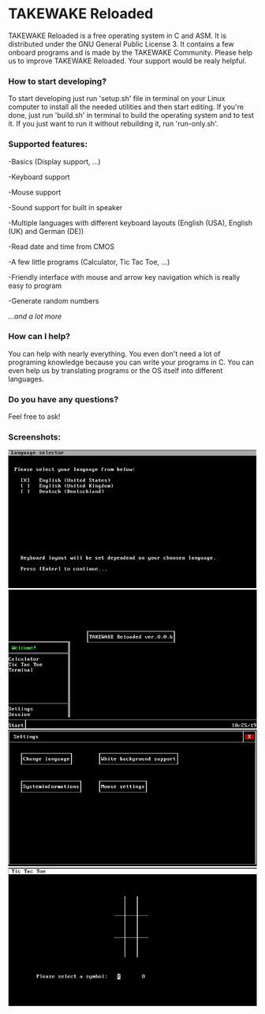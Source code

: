 # TAKEWAKE Reloaded
TAKEWAKE Reloaded is a free operating system in C and ASM.
It is distributed under the GNU General Public License 3.
It contains a few onboard programs and is made by the TAKEWAKE Community.
Please help us to improve TAKEWAKE Reloaded.
Your support would be realy helpful.

### How to start developing?
To start developing just run 'setup.sh' file in terminal on your Linux computer to install all the needed utilities and then start editing.
If you're done, just run 'build.sh' in terminal to build the operating system and to test it.
If you just want to run it without rebuilding it, run 'run-only.sh'.

### Supported features:
-Basics (Display support, ...)

-Keyboard support

-Mouse support

-Sound support for built in speaker

-Multiple languages with different keyboard layouts (English (USA), English (UK) and German (DE))

-Read date and time from CMOS

-A few little programs (Calculator, Tic Tac Toe, ...)

-Friendly interface with mouse and arrow key navigation which is really easy to program

-Generate random numbers

_...and a lot more_

### How can I help?
You can help with nearly everything.
You even don't need a lot of programing knowledge because you can write your programs in C.
You can even help us by translating programs or the OS itself into different languages.

### Do you have any questions?
Feel free to ask!

### Screenshots:
![screenshot1](https://raw.githubusercontent.com/Techcrafter/TAKEWAKE-Reloaded/master/SCREENSHOTS/screenshot1.png)
![screenshot2](https://raw.githubusercontent.com/Techcrafter/TAKEWAKE-Reloaded/master/SCREENSHOTS/screenshot2.png)
![screenshot3](https://raw.githubusercontent.com/Techcrafter/TAKEWAKE-Reloaded/master/SCREENSHOTS/screenshot3.png)
![screenshot4](https://raw.githubusercontent.com/Techcrafter/TAKEWAKE-Reloaded/master/SCREENSHOTS/screenshot4.png)
